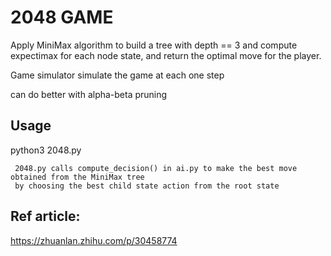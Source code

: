 # 2048 GAME

Apply MiniMax algorithm to build a tree with depth == 3 and compute expectimax for each node state, 
and return the optimal move for the player. 

Game simulator simulate the game at each one step

can do better with alpha-beta pruning

## Usage
  python3 2048.py


```
 2048.py calls compute_decision() in ai.py to make the best move obtained from the MiniMax tree
 by choosing the best child state action from the root state
```

## Ref article:
https://zhuanlan.zhihu.com/p/30458774

